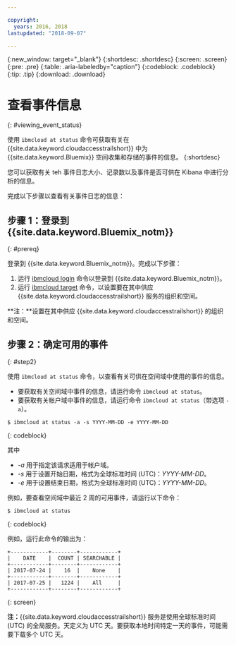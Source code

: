 ```yaml
---

copyright:
  years: 2016, 2018
lastupdated: "2018-09-07"

---
```


{:new_window: target="_blank"}
{:shortdesc: .shortdesc}
{:screen: .screen}
{:pre: .pre}
{:table: .aria-labeledby="caption"}
{:codeblock: .codeblock}
{:tip: .tip}
{:download: .download}


# 查看事件信息
{: #viewing_event_status}

使用 `ibmcloud at status` 命令可获取有关在 {{site.data.keyword.cloudaccesstrailshort}} 中为 {{site.data.keyword.Bluemix}} 空间收集和存储的事件的信息。
{:shortdesc}

您可以获取有关 teh 事件日志大小、记录数以及事件是否可供在 Kibana 中进行分析的信息。 

完成以下步骤以查看有关事件日志的信息：

## 步骤 1：登录到 {{site.data.keyword.Bluemix_notm}}
{: #prereq}

登录到 {{site.data.keyword.Bluemix_notm}}。完成以下步骤：

1. 运行 [ibmcloud login](/docs/cli/reference/ibmcloud/bx_cli.html#ibmcloud_login) 命令以登录到 {{site.data.keyword.Bluemix_notm}}。
2. 运行 [ibmcloud target](/docs/cli/reference/ibmcloud/bx_cli.html#ibmcloud_target) 命令，以设置要在其中供应 {{site.data.keyword.cloudaccesstrailshort}} 服务的组织和空间。

**注：**设置在其中供应 {{site.data.keyword.cloudaccesstrailshort}} 的组织和空间。

## 步骤 2：确定可用的事件
{: #step2}

使用 `ibmcloud at status` 命令，以查看有关可供在空间域中使用的事件的信息。

* 要获取有关空间域中事件的信息，请运行命令 `ibmcloud at status`。
* 要获取有关帐户域中事件的信息，请运行命令 `ibmcloud at status`（带选项 `-a`）。

```
$ ibmcloud at status -a -s YYYY-MM-DD -e YYYY-MM-DD 
```
{: codeblock}
    
其中

    
* *-a* 用于指定该请求适用于帐户域。
* *-s* 用于设置开始日期，格式为全球标准时间 (UTC)：*YYYY-MM-DD*。
* *-e* 用于设置结束日期，格式为全球标准时间 (UTC)：*YYYY-MM-DD*。

例如，要查看空间域中最近 2 周的可用事件，请运行以下命令：

```
$ ibmcloud at status
```
{: codeblock}
    
例如，运行此命令的输出为：
    
```
+------------+--------+------------+
|    DATE    |  COUNT | SEARCHABLE |
+------------+--------+------------+
| 2017-07-24 |    16  |    None    |
+------------+--------+------------+
| 2017-07-25 |   1224 |    All     |
+------------+--------+------------+
```
{: screen}

**注：**{{site.data.keyword.cloudaccesstrailshort}} 服务是使用全球标准时间 (UTC) 的全局服务。天定义为 UTC 天。要获取本地时间特定一天的事件，可能需要下载多个 UTC 天。
	














